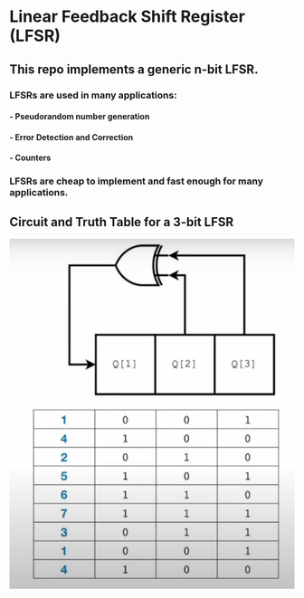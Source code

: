 # Linear Feedback Shift Register (LFSR)

## This repo implements a generic n-bit LFSR.  
### LFSRs are used in many applications:
  #### - Pseudorandom number generation
  #### - Error Detection and Correction
  #### - Counters

### LFSRs are cheap to implement and fast enough for many applications.

## Circuit and Truth Table for a 3-bit LFSR
![Diagram](https://github.com/alhusseingamal/RTL-Projects/blob/main/LFSR/LFSR%20diagram%20and%20Truth%20Table.jpg)
